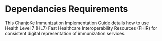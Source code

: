 # Dependancies Requirements

This ChanjoKe Immunization Implementation Guide details how to use Health Level 7 (HL7) Fast Healthcare Interoperability Resources (FHIR) for consistent digital representation of immunization services.